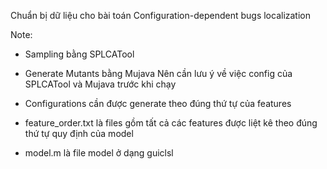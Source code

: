 Chuẩn bị dữ liệu cho bài toán Configuration-dependent bugs localization

Note:
- Sampling bằng SPLCATool
- Generate Mutants bằng Mujava
Nên cần lưu ý về việc config của SPLCATool và Mujava trước khi chạy

- Configurations cần được generate theo đúng thứ tự của features
- feature_order.txt là files gồm tất cả các features được liệt kê theo đúng thứ tự quy định của model

- model.m là file model ở dạng guiclsl 


